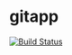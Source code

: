 # gitapp
[![Build Status](https://dev.azure.com/dcittecnologia/DevOps%20-%20TrainingLab/_apis/build/status/DevOps6100.gitapp?branchName=master)](https://dev.azure.com/dcittecnologia/DevOps%20-%20TrainingLab/_build/latest?definitionId=50&branchName=master)

